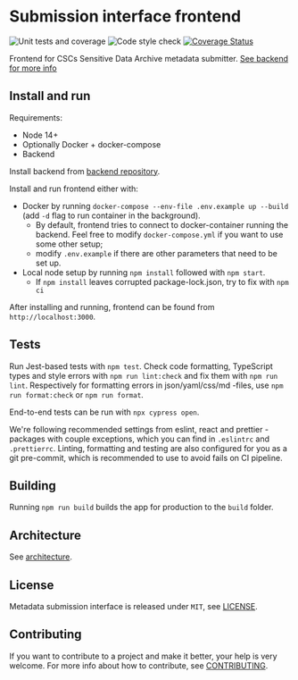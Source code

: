 # Submission interface frontend

![Unit tests and coverage](https://github.com/CSCfi/metadata-submitter-frontend/workflows/Unit%20tests%20and%20coverage/badge.svg)
![Code style check](https://github.com/CSCfi/metadata-submitter-frontend/workflows/Code%20style%20check/badge.svg)
[![Coverage Status](https://coveralls.io/repos/github/CSCfi/metadata-submitter-frontend/badge.svg?branch=master)](https://coveralls.io/github/CSCfi/metadata-submitter-frontend?branch=master)

Frontend for CSCs Sensitive Data Archive metadata submitter. [See backend for more info](https://github.com/CSCfi/metadata-submitter/)

## Install and run

Requirements:

- Node 14+
- Optionally Docker + docker-compose
- Backend

Install backend from [backend repository](https://github.com/CSCfi/metadata-submitter/).

Install and run frontend either with:

- Docker by running `docker-compose --env-file .env.example up --build` (add `-d` flag to run container in the background).
  - By default, frontend tries to connect to docker-container running the backend. Feel free to modify `docker-compose.yml` if you want to use some other setup;
  - modify `.env.example` if there are other parameters that need to be set up.
- Local node setup by running `npm install` followed with `npm start`.
  - If `npm install` leaves corrupted package-lock.json, try to fix with `npm ci`

After installing and running, frontend can be found from `http://localhost:3000`.

## Tests

Run Jest-based tests with `npm test`. Check code formatting, TypeScript types and style errors with `npm run lint:check` and fix them with `npm run lint`. Respectively for formatting errors in json/yaml/css/md -files, use `npm run format:check` or `npm run format`.

End-to-end tests can be run with `npx cypress open`.

We're following recommended settings from eslint, react and prettier -packages with couple exceptions, which you can find in `.eslintrc` and `.prettierrc`. Linting, formatting and testing are also configured for you as a git pre-commit, which is recommended to use to avoid fails on CI pipeline.

## Building

Running `npm run build` builds the app for production to the `build` folder.

## Architecture

See [architecture](architecture.md).

## License

Metadata submission interface is released under `MIT`, see [LICENSE](LICENSE).

## Contributing

If you want to contribute to a project and make it better, your help is very welcome. For more info about how to contribute, see [CONTRIBUTING](CONTRIBUTING.md).
